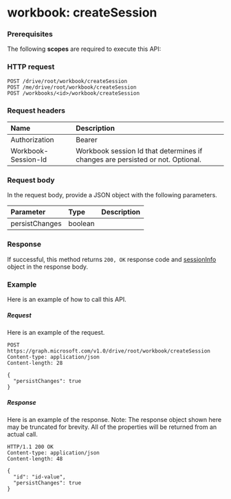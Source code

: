 # workbook: createSession


### Prerequisites
The following **scopes** are required to execute this API: 
### HTTP request
<!-- { "blockType": "ignored" } -->
```http
POST /drive/root/workbook/createSession
POST /me/drive/root/workbook/createSession
POST /workbooks/<id>/workbook/createSession

```
### Request headers
| Name       | Description|
|:---------------|:----------|
| Authorization  | Bearer <code>|
| Workbook-Session-Id  | Workbook session Id that determines if changes are persisted or not. Optional.|

### Request body
In the request body, provide a JSON object with the following parameters.

| Parameter	   | Type	|Description|
|:---------------|:--------|:----------|
|persistChanges|boolean||

### Response
If successful, this method returns `200, OK` response code and [sessionInfo](../resources/sessioninfo.md) object in the response body.

### Example
Here is an example of how to call this API.
##### Request
Here is an example of the request.
<!-- {
  "blockType": "request",
  "name": "workbook_createsession"
}-->
```http
POST https://graph.microsoft.com/v1.0/drive/root/workbook/createSession
Content-type: application/json
Content-length: 28

{
  "persistChanges": true
}
```

##### Response
Here is an example of the response. Note: The response object shown here may be truncated for brevity. All of the properties will be returned from an actual call.
<!-- {
  "blockType": "response",
  "truncated": true,
  "@odata.type": "microsoft.graph.sessioninfo"
} -->
```http
HTTP/1.1 200 OK
Content-type: application/json
Content-length: 48

{
  "id": "id-value",
  "persistChanges": true
}
```

<!-- uuid: 8fcb5dbc-d5aa-4681-8e31-b001d5168d79
2015-10-25 14:57:30 UTC -->
<!-- {
  "type": "#page.annotation",
  "description": "workbook: createSession",
  "keywords": "",
  "section": "documentation",
  "tocPath": ""
}-->